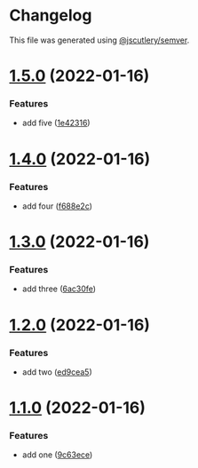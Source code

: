 # Changelog

This file was generated using [@jscutlery/semver](https://github.com/jscutlery/semver).

# [1.5.0](https://github.com/NetanelBasal/standard/compare/foo-1.4.0...foo-1.5.0) (2022-01-16)


### Features

* add five ([1e42316](https://github.com/NetanelBasal/standard/commit/1e4231687fa39d5792c524f83c8265b6418abe4a))



# [1.4.0](https://github.com/NetanelBasal/standard/compare/foo-1.3.0...foo-1.4.0) (2022-01-16)


### Features

* add four ([f688e2c](https://github.com/NetanelBasal/standard/commit/f688e2ca6ded9c7b96f8f3ba5400dcb7a34db146))



# [1.3.0](https://github.com/NetanelBasal/standard/compare/foo-1.2.0...foo-1.3.0) (2022-01-16)


### Features

* add three ([6ac30fe](https://github.com/NetanelBasal/standard/commit/6ac30fe587e7df413789448cf8249ff62f1f9f0c))



# [1.2.0](https://github.com/NetanelBasal/standard/compare/foo-1.1.0...foo-1.2.0) (2022-01-16)


### Features

* add two ([ed9cea5](https://github.com/NetanelBasal/standard/commit/ed9cea5038cb19155a0f1fb8440bba142cfb8c8f))



# [1.1.0](https://github.com/NetanelBasal/standard/compare/foo-1.0.0...foo-1.1.0) (2022-01-16)


### Features

* add one ([9c63ece](https://github.com/NetanelBasal/standard/commit/9c63ece20e671ea3a8136e5be55f45e2a3cc32ba))
